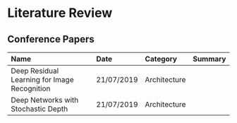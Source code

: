 # Literature Review

## Conference Papers

| Name | Date | Category | Summary |
| :--- | :--- | :--- | :--- |
| Deep Residual Learning for Image Recognition | 21/07/2019 | Architecture |  |
| Deep Networks with Stochastic Depth | 21/07/2019 | Architecture |  |

